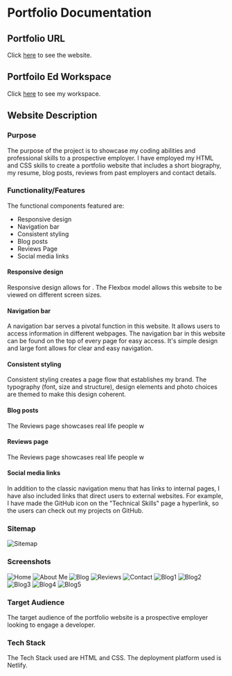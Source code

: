 # Portfolio Documentation
## Portfolio URL
Click [here]() to see the website.

## Portfoilo Ed Workspace
Click [here](https://edstem.org/courses/4965/workspaces/ppTn26hkW47PemwZvHR2UzeWp5FhrZBR) to see my workspace.

## Website Description
### Purpose
The purpose of the project is to showcase my coding abilities and professional skills to a prospective employer. I have employed my HTML and CSS skills to create a portfolio website that includes a short biography, my resume, blog posts, reviews from past employers and contact details.

### Functionality/Features
The functional components featured are:
* Responsive design
* Navigation bar
* Consistent styling
* Blog posts
* Reviews Page
* Social media links


#### Responsive design
Responsive design allows for . The Flexbox model allows this website to be viewed on different screen sizes.

#### Navigation bar
A navigation bar serves a pivotal function in this website. It allows users to access information in different webpages. The navigation bar in this website can be found on the top of every page for easy access. It's simple design and large font allows for clear and easy navigation.

#### Consistent styling
Consistent styling creates a page flow that establishes my brand. The typography (font, size and structure), design elements and photo choices are themed to make this design coherent.

#### Blog posts
The Reviews page showcases real life people w

#### Reviews page
The Reviews page showcases real life people w

#### Social media links
In addition to the classic navigation menu that has links to internal pages, I have also included links that direct users to external websites. For example, I have made the GitHub icon on the "Technical Skills" page a hyperlink, so the users can check out my projects on GitHub.

### Sitemap
![Sitemap](docs/sitemap.png)

### Screenshots
![Home](docs/home.png)
![About Me](docs/aboutme.png)
![Blog](docs/blog.png)
![Reviews](docs/reviews.png)
![Contact](docs/contact.png)
![Blog1](docs/blog1.png)
![Blog2](docs/blog2.png)
![Blog3](docs/blog3.png)
![Blog4](docs/blog4.png)
![Blog5](docs/blog5.png)

### Target Audience
The target audience of the portfolio website is a prospective employer looking to engage a developer.

### Tech Stack
The Tech Stack used are HTML and CSS.
The deployment platform used is Netlify.